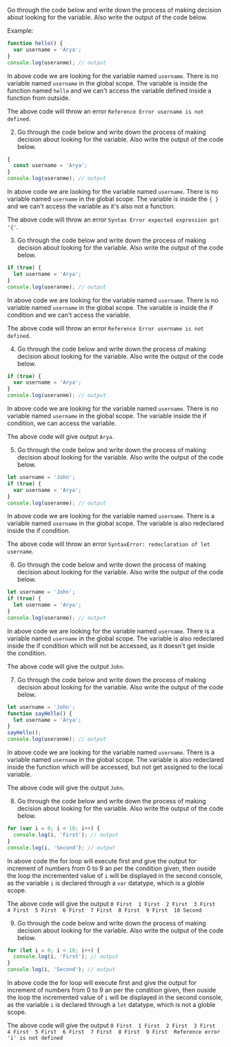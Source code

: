 Go through the code below and write down the process of making decision about looking for the variable. Also write the output of the code below.

Example:

```js
function hello() {
  var username = 'Arya';
}
console.log(useranme); // output
```

In above code we are looking for the variable named `username`. There is no variable named `username` in the global scope. The variable is inside the function named `hello` and we can't access the variable defined inside a function from outside.

The above code will throw an error `Reference Error username is not defined`.

2. Go through the code below and write down the process of making decision about looking for the variable. Also write the output of the code below.

```js
{
  const username = 'Arya';
}
console.log(useranme); // output
```

In above code we are looking for the variable named `username`. There is no variable named `username` in the global scope. The variable is inside the `{ }` and we can't access the variable as it's also not a function.

The above code will throw an error `Syntax Error expected expression got '{'`.

3. Go through the code below and write down the process of making decision about looking for the variable. Also write the output of the code below.

```js
if (true) {
  let username = 'Arya';
}
console.log(useranme); // output
```

In above code we are looking for the variable named `username`. There is no variable named `username` in the global scope. The variable is inside the if condition and we can't access the variable.

The above code will throw an error `Reference Error username is not defined`.

4. Go through the code below and write down the process of making decision about looking for the variable. Also write the output of the code below.

```js
if (true) {
  var username = 'Arya';
}
console.log(useranme); // output
```

In above code we are looking for the variable named `username`. There is no variable named `username` in the global scope. The variable inside the if condition, we can access the variable.

The above code will give output `Arya`.

5. Go through the code below and write down the process of making decision about looking for the variable. Also write the output of the code below.

```js
let username = 'John';
if (true) {
  var username = 'Arya';
}
console.log(useranme); // output
```

In above code we are looking for the variable named `username`. There is a variable named `username` in the global scope. The variable is also redeclared inside the if condition.

The above code will throw an error `SyntaxError: redeclaration of let username`.

6. Go through the code below and write down the process of making decision about looking for the variable. Also write the output of the code below.

```js
let username = 'John';
if (true) {
  let username = 'Arya';
}
console.log(useranme); // output
```

In above code we are looking for the variable named `username`. There is a variable named `username` in the global scope. The variable is also redeclared inside the if condition which will not be accessed, as it doesn't get inside the condition.

The above code will give the output `John`.

7. Go through the code below and write down the process of making decision about looking for the variable. Also write the output of the code below.

```js
let username = 'John';
function sayHello() {
  let username = 'Arya';
}
sayHello();
console.log(useranme); // output
```

In above code we are looking for the variable named `username`. There is a variable named `username` in the global scope. The variable is also redeclared inside the function which will be accessed, but not get assigned to the local variable.

The above code will give the output `John`.

8. Go through the code below and write down the process of making decision about looking for the variable. Also write the output of the code below.

```js
for (var i = 0; i < 10; i++) {
  console.log(i, 'First'); // output
}
console.log(i, 'Second'); // output
```

In above code the for loop will execute first and give the output for increment of numbers from 0 to 9 an per the condition given, then ouside the loop the incremented value of `i` will be displayed in the second console, as the variable `i` is declared through a `var` datatype, which is a globle scope.

The above code will give the output 
`0 First 
1 First 
2 First 
3 First 
4 First 
5 First 
6 First 
7 First 
8 First 
9 First 
10 Second`



9. Go through the code below and write down the process of making decision about looking for the variable. Also write the output of the code below.

```js
for (let i = 0; i < 10; i++) {
  console.log(i, 'First'); // output
}
console.log(i, 'Second'); // output
```

In above code the for loop will execute first and give the output for increment of numbers from 0 to 9 an per the condition given, then ouside the loop the incremented value of `i` will be displayed in the second console, as the variable `i` is declared through a `let` datatype, which is not a globle scope.

The above code will give the output 
`0 First 
1 First 
2 First 
3 First 
4 First 
5 First 
6 First 
7 First 
8 First 
9 First 
Reference error 'i' is not defined`

